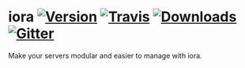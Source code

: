 # iora [![Version][npm-version-image]][npm-link] [![Travis][travis-image]][travis-link] [![Downloads][npm-downloads-image]][npm-link] [![Gitter][gitter-image]][gitter-link]
Make your servers modular and easier to manage with iora.

 [npm-downloads-image]: https://img.shields.io/npm/dm/localeval.svg
 [travis-image]: https://img.shields.io/travis/iora/iora.svg
 [npm-version-image]: https://img.shields.io/npm/v/iora.svg
 [gitter-image]: https://badges.gitter.im/Join%20Chat.svg

 [travis-link]: https://travis-ci.org/iora/iora
 [npm-link]: https://www.npmjs.com/package/iora
 [gitter-link]: https://gitter.im/iora/iora
